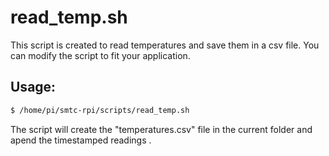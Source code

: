 # read_temp.sh

This script is created to read temperatures and save them in a csv file. You can modify the script to fit your application.

## Usage:

```bash
$ /home/pi/smtc-rpi/scripts/read_temp.sh
```

The script will create the "temperatures.csv" file in the current folder and apend the timestamped readings . 

